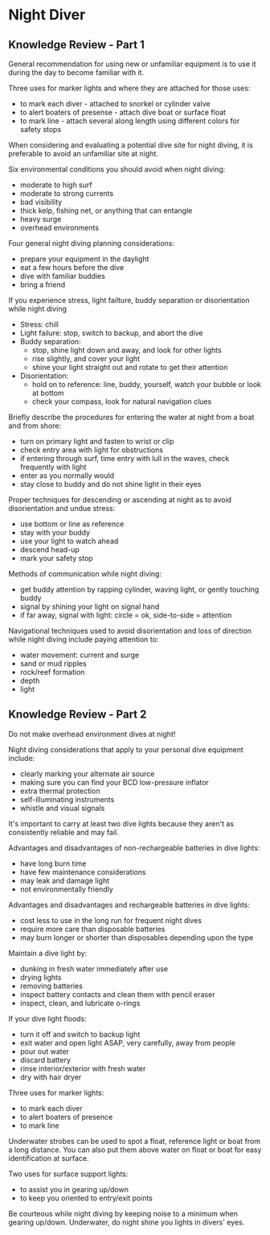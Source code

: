 # Night Diver

## Knowledge Review - Part 1

General recommendation for using new or unfamiliar equipment is to use it during the day to become familiar with it.

Three uses for marker lights and where they are attached for those uses:
- to mark each diver - attached to snorkel or cylinder valve
- to alert boaters of presense - attach dive boat or surface float
- to mark line - attach several along length using different colors for safety stops

When considering and evaluating a potential dive site for night diving, it is preferable to avoid an unfamiliar site at night.

Six environmental conditions you should avoid when night diving:
- moderate to high surf
- moderate to strong currents
- bad visibility
- thick kelp, fishing net, or anything that can entangle
- heavy surge
- overhead environments

Four general night diving planning considerations:
- prepare your equipment in the daylight
- eat a few hours before the dive
- dive with familiar buddies
- bring a friend

If you experience stress, light failture, buddy separation or disorientation while night diving
- Stress: chill
- Light failure: stop, switch to backup, and abort the dive
- Buddy separation:
  - stop, shine light down and away, and look for other lights
  - rise slightly, and cover your light
  - shine your light straight out and rotate to get their attention
- Disorientation:
  - hold on to reference: line, buddy, yourself, watch your bubble or look at bottom
  - check your compass, look for natural navigation clues

Briefly describe the procedures for entering the water at night from a boat and from shore:
- turn on primary light and fasten to wrist or clip
- check entry area with light for obstructions
- if entering through surf, time entry with lull in the waves, check frequently with light
- enter as you normally would
- stay close to buddy and do not shine light in their eyes

Proper techniques for descending or ascending at night as to avoid disorientation and undue stress:
- use bottom or line as reference
- stay with your buddy
- use your light to watch ahead
- descend head-up
- mark your safety stop

Methods of communication while night diving:
- get buddy attention by rapping cylinder, waving light, or gently touching buddy
- signal by shining your light on signal hand
- if far away, signal with light: circle = ok, side-to-side = attention

Navigational techniques used to avoid disorientation and loss of direction while night diving include paying attention to:
- water movement: current and surge
- sand or mud ripples
- rock/reef formation
- depth
- light

## Knowledge Review - Part 2

Do not make overhead environment dives at night!

Night diving considerations that apply to your personal dive equipment include:
- clearly marking your alternate air source
- making sure you can find your BCD low-pressure inflator
- extra thermal protection
- self-illuminating instruments
- whistle and visual signals

It's important to carry at least two dive lights because they aren't as consistently reliable and may fail.

Advantages and disadvantages of non-rechargeable batteries in dive lights:
- have long burn time
- have few maintenance considerations
- may leak and damage light
- not environmentally friendly

Advantages and disadvantages and rechargeable batteries in dive lights:
- cost less to use in the long run for frequent night dives
- require more care than disposable batteries
- may burn longer or shorter than disposables depending upon the type

Maintain a dive light by:
- dunking in fresh water immediately after use
- drying lights
- removing batteries
- inspect battery contacts and clean them with pencil eraser
- inspect, clean, and lubricate o-rings

If your dive light floods:
- turn it off and switch to backup light
- exit water and open light ASAP, very carefully, away from people
- pour out water
- discard battery
- rinse interior/exterior with fresh water
- dry with hair dryer

Three uses for marker lights:
- to mark each diver
- to alert boaters of presence
- to mark line

Underwater strobes can be used to spot a float, reference light or boat from a long distance. You can also put them above water on float or boat for easy identification at surface.

Two uses for surface support lights:
- to assist you in gearing up/down
- to keep you oriented to entry/exit points

Be courteous while night diving by keeping noise to a minimum when gearing up/down. Underwater, do night shine you lights in divers' eyes.
